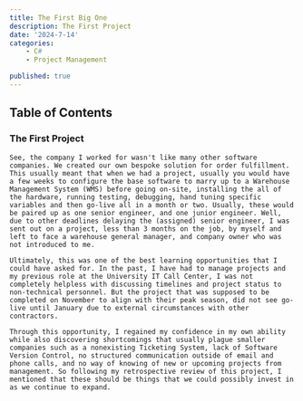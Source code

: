 ```yaml
---
title: The First Big One
description: The First Project
date: '2024-7-14'
categories:
    - C#
    - Project Management

published: true
---
```


## Table of Contents

### The First Project

    See, the company I worked for wasn't like many other software companies. We created our own bespoke solution for order fulfillment. This usually meant that when we had a project, usually you would have a few weeks to configure the base software to marry up to a Warehouse Management System (WMS) before going on-site, installing the all of the hardware, running testing, debugging, hand tuning specific variables and then go-live all in a month or two. Usually, these would be paired up as one senior engineer, and one junior engineer. Well, due to other deadlines delaying the (assigned) senior engineer, I was sent out on a project, less than 3 months on the job, by myself and left to face a warehouse general manager, and company owner who was not introduced to me. 

    Ultimately, this was one of the best learning opportunities that I could have asked for. In the past, I have had to manage projects and my previous role at the University IT Call Center, I was not completely helpless with discussing timelines and project status to non-technical personnel. But the project that was supposed to be completed on November to align with their peak season, did not see go-live until January due to external circumstances with other contractors. 

    Through this opportunity, I regained my confidence in my own ability while also discovering shortcomings that usually plague smaller companies such as a nonexisting Ticketing System, lack of Software Version Control, no structured communication outside of email and phone calls, and no way of knowing of new or upcoming projects from management. So following my retrospective review of this project, I mentioned that these should be things that we could possibly invest in as we continue to expand. 